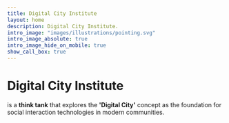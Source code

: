 ```yaml
---
title: Digital City Institute
layout: home
description: Digital City Institute.
intro_image: "images/illustrations/pointing.svg"
intro_image_absolute: true
intro_image_hide_on_mobile: true
show_call_box: true
---
```


# Digital City Institute

is a **think tank** that explores the **'Digital City'** concept as the foundation for social interaction technologies in modern communities.